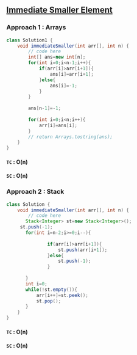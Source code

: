 ## [Immediate Smaller Element](https://www.geeksforgeeks.org/problems/immediate-smaller-element1142/1?page=1&difficulty%5B%5D=-1&category%5B%5D=Stack&sortBy=submissions)

### Approach 1 : Arrays

```java
class Solution1 {
    void immediateSmaller(int arr[], int n) {
        // code here
        int[] ans=new int[n];
        for(int i=0;i<n-1;i++){
            if(arr[i]>arr[i+1]){
                ans[i]=arr[i+1];
            }else{
                ans[i]=-1;
            }
        }
        
        ans[n-1]=-1;
        
        for(int i=0;i<n;i++){
            arr[i]=ans[i];
        }
        // return Arrays.tostring(ans);
    }
}
```
#### `TC` : O(n)
#### `SC` : O(n)



### Approach 2 : Stack

```java
class Solution {
    void immediateSmaller(int arr[], int n) {
        // code here
       Stack<Integer> st=new Stack<Integer>();
     st.push(-1);
       for(int i=n-2;i>=0;i--){
           
               if(arr[i]>arr[i+1]){
                   st.push(arr[i+1]);
               }else{
                   st.push(-1);
               }
           
       }
       int i=0;
       while(!st.empty()){
           arr[i++]=st.peek();
           st.pop();
       }
    }
}
```

#### `TC` : O(n)
#### `SC` : O(n)
